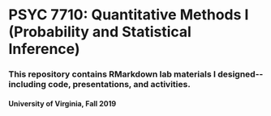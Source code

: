 # PSYC 7710: Quantitative Methods I (Probability and Statistical Inference)

### This repository contains RMarkdown lab materials I designed-- including code, presentations, and activities.

#### University of Virginia, Fall 2019
